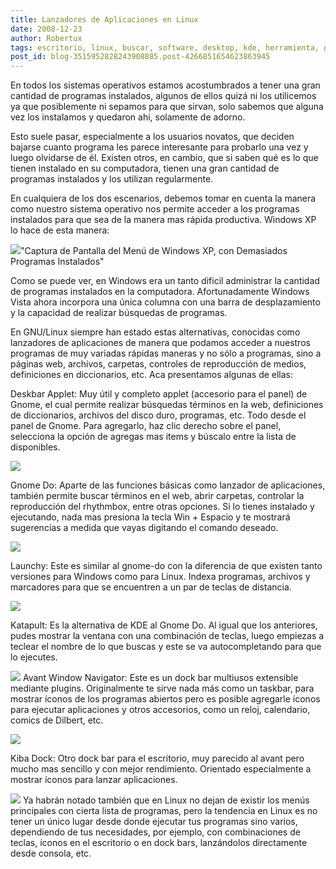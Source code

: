 ```yaml
---
title: Lanzadores de Aplicaciones en Linux
date: 2008-12-23
author: Robertux
tags: escritorio, linux, buscar, software, desktop, kde, herramienta, gnome, productividad
post_id: blog-3515952828243908885.post-4266851654623863945
---
```


En todos los sistemas operativos estamos acostumbrados a tener una gran cantidad de programas instalados, algunos de ellos quizá ni los utilicemos ya que posiblemente ni sepamos para que sirvan, solo sabemos que alguna vez los instalamos y quedaron ahi, solamente de adorno.

Esto suele pasar, especialmente a los usuarios novatos, que deciden bajarse cuanto programa les parece interesante para probarlo una vez y luego olvidarse de él. Existen otros, en cambio, que si saben qué es lo que tienen instalado en su computadora, tienen una gran cantidad de programas instalados y los utilizan regularmente.

En cualquiera de los dos escenarios, debemos tomar en cuenta la manera como nuestro sistema operativo nos permite acceder a los programas instalados para que sea de la manera mas rápida productiva. Windows XP lo hace de esta manera:

[![](http://2.bp.blogspot.com/_jH77WNrMVRA/SU8fVbanNxI/AAAAAAAAFlM/_SvpwxU_l94/s400/509252546_8bb15d8685_o.jpg)](http://2.bp.blogspot.com/_jH77WNrMVRA/SU8fVbanNxI/AAAAAAAAFlM/_SvpwxU_l94/s1600-h/509252546_8bb15d8685_o.jpg)"Captura de Pantalla del Menú de Windows XP, con Demasiados Programas Instalados"

Como se puede ver, en Windows era un tanto dificil administrar la cantidad de programas instalados en la computadora. Afortunadamente Windows Vista ahora incorpora una única columna con una barra de desplazamiento y la capacidad de realizar búsquedas de programas.

En GNU/Linux siempre han estado estas alternativas, conocidas como lanzadores de aplicaciones de manera que podamos acceder a nuestros programas de muy variadas rápidas maneras y no sólo a programas, sino a páginas web, archivos, carpetas, controles de reproducción de medios, definiciones en diccionarios, etc. Aca presentamos algunas de ellas:

Deskbar Applet: Muy útil y completo applet (accesorio para el panel) de Gnome, el cual permite realizar búsquedas términos en la web, definiciones de diccionarios, archivos del disco duro, programas, etc. Todo desde el panel de Gnome. Para agregarlo, haz clic derecho sobre el panel, selecciona la opción de agregas mas items y búscalo entre la lista de disponibles.

[![](http://1.bp.blogspot.com/_jH77WNrMVRA/SVBsklhkIKI/AAAAAAAAFlU/oWb_SU4ptug/s400/deskbar-screenshot.png)](http://1.bp.blogspot.com/_jH77WNrMVRA/SVBsklhkIKI/AAAAAAAAFlU/oWb_SU4ptug/s1600-h/deskbar-screenshot.png)

Gnome Do: Aparte de las funciones básicas como lanzador de aplicaciones, también permite buscar términos en el web, abrir carpetas, controlar la reproducción del rhythmbox, entre otras opciones. Si lo tienes instalado y ejecutando, nada mas presiona la tecla Win + Espacio y te mostrará sugerencias a medida que vayas digitando el comando deseado.

[![](http://1.bp.blogspot.com/_jH77WNrMVRA/SVBvS913nNI/AAAAAAAAFlc/2L_4grUK1Ws/s400/gnomedo.png)](http://1.bp.blogspot.com/_jH77WNrMVRA/SVBvS913nNI/AAAAAAAAFlc/2L_4grUK1Ws/s1600-h/gnomedo.png)

Launchy: Este es similar al gnome-do con la diferencia de que existen tanto versiones para Windows como para Linux. Indexa programas, archivos y marcadores para que se encuentren a un par de teclas de distancia.

[![](http://4.bp.blogspot.com/_jH77WNrMVRA/SVBvvupn2XI/AAAAAAAAFlk/iFclzwfRgLo/s400/launchy.jpg)](http://4.bp.blogspot.com/_jH77WNrMVRA/SVBvvupn2XI/AAAAAAAAFlk/iFclzwfRgLo/s1600-h/launchy.jpg)

Katapult: Es la alternativa de KDE al Gnome Do. Al igual que los anteriores, pudes mostrar la ventana con una combinación de teclas, luego empiezas a teclear el nombre de lo que buscas y este se va autocompletando para que lo ejecutes.

[![](http://4.bp.blogspot.com/_jH77WNrMVRA/SVByqW_wBxI/AAAAAAAAFls/W13PHioq-6c/s400/katapul.png)](http://4.bp.blogspot.com/_jH77WNrMVRA/SVByqW_wBxI/AAAAAAAAFls/W13PHioq-6c/s1600-h/katapul.png) Avant Window Navigator: Este es un dock bar multiusos extensible mediante plugins. Originalmente te sirve nada más como un taskbar, para mostrar íconos de los programas abiertos pero es posible agregarle íconos para ejecutar aplicaciones y otros accesorios, como un reloj, calendario, comics de Dilbert, etc.

[![](http://3.bp.blogspot.com/_jH77WNrMVRA/SVB1Zd7DA1I/AAAAAAAAFl0/a8-CIuaj9BI/s400/awn.jpg)](http://3.bp.blogspot.com/_jH77WNrMVRA/SVB1Zd7DA1I/AAAAAAAAFl0/a8-CIuaj9BI/s1600-h/awn.jpg)

Kiba Dock: Otro dock bar para el escritorio, muy parecido al avant pero mucho mas sencillo y con mejor rendimiento. Orientado especialmente a mostrar íconos para lanzar aplicaciones.

[![](http://3.bp.blogspot.com/_jH77WNrMVRA/SVB2yzsRI1I/AAAAAAAAFl8/rRkpbthsfwo/s400/kibadock.jpg)](http://3.bp.blogspot.com/_jH77WNrMVRA/SVB2yzsRI1I/AAAAAAAAFl8/rRkpbthsfwo/s1600-h/kibadock.jpg) Ya habrán notado también que en Linux no dejan de existir los menús principales con cierta lista de programas, pero la tendencia en Linux es no tener un único lugar desde donde ejecutar tus programas sino varios, dependiendo de tus necesidades, por ejemplo, con combinaciones de teclas, íconos en el escritorio o en dock bars, lanzándolos directamente desde consola, etc.